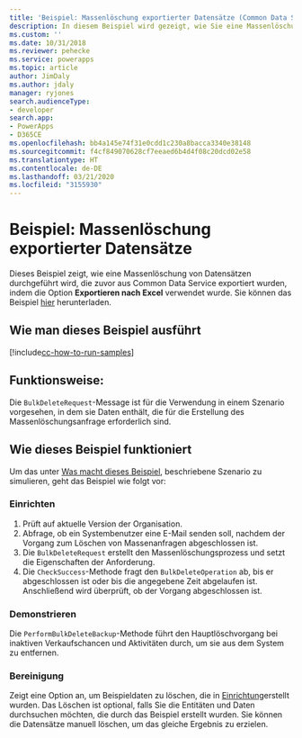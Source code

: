 ```yaml
---
title: 'Beispiel: Massenlöschung exportierter Datensätze (Common Data Service) | Microsoft-Dokumentation'
description: In diesem Beispiel wird gezeigt, wie Sie eine Massenlöschung von Datensätzen ausführen
ms.custom: ''
ms.date: 10/31/2018
ms.reviewer: pehecke
ms.service: powerapps
ms.topic: article
author: JimDaly
ms.author: jdaly
manager: ryjones
search.audienceType:
- developer
search.app:
- PowerApps
- D365CE
ms.openlocfilehash: bb4a145e74f31e0cdd1c230a8bacca3340e38148
ms.sourcegitcommit: f4cf849070628cf7eeaed6b4d4f08c20dcd02e58
ms.translationtype: HT
ms.contentlocale: de-DE
ms.lasthandoff: 03/21/2020
ms.locfileid: "3155930"
---
```

# <a name="sample-bulk-delete-exported-records"></a>Beispiel: Massenlöschung exportierter Datensätze

Dieses Beispiel zeigt, wie eine Massenlöschung von Datensätzen durchgeführt wird, die zuvor aus Common Data Service exportiert wurden, indem die Option **Exportieren nach Excel** verwendet wurde. Sie können das Beispiel [hier](https://github.com/Microsoft/PowerApps-Samples/tree/master/cds/orgsvc/C%23/BulkDeleteExported) herunterladen.

## <a name="how-to-run-this-sample"></a>Wie man dieses Beispiel ausführt

[!include[cc-how-to-run-samples](../../includes/cc-how-to-run-samples.md)]

## <a name="what-this-sample-does"></a>Funktionsweise:

Die `BulkDeleteRequest`-Message ist für die Verwendung in einem Szenario vorgesehen, in dem sie Daten enthält, die für die Erstellung des Massenlöschungsanfrage erforderlich sind.

## <a name="how-this-sample-works"></a>Wie dieses Beispiel funktioniert

Um das unter [Was macht dieses Beispiel](#what-this-sample-does), beschriebene Szenario zu simulieren, geht das Beispiel wie folgt vor:

### <a name="setup"></a>Einrichten

1. Prüft auf aktuelle Version der Organisation.
2. Abfrage, ob ein Systembenutzer eine E-Mail senden soll, nachdem der Vorgang zum Löschen von Massenanfragen abgeschlossen ist.
3. Die `BulkDeleteRequest` erstellt den Massenlöschungsprozess und setzt die Eigenschaften der Anforderung.
4. Die `CheckSuccess`-Methode fragt den `BulkDeleteOperation` ab, bis er abgeschlossen ist oder bis die angegebene Zeit abgelaufen ist. Anschließend wird überprüft, ob der Vorgang abgeschlossen ist.

### <a name="demonstrate"></a>Demonstrieren

Die `PerformBulkDeleteBackup`-Methode führt den Hauptlöschvorgang bei inaktiven Verkaufschancen und Aktivitäten durch, um sie aus dem System zu entfernen.

### <a name="clean-up"></a>Bereinigung

Zeigt eine Option an, um Beispieldaten zu löschen, die in [Einrichtung](#setup)erstellt wurden. Das Löschen ist optional, falls Sie die Entitäten und Daten durchsuchen möchten, die durch das Beispiel erstellt wurden. Sie können die Datensätze manuell löschen, um das gleiche Ergebnis zu erzielen.
